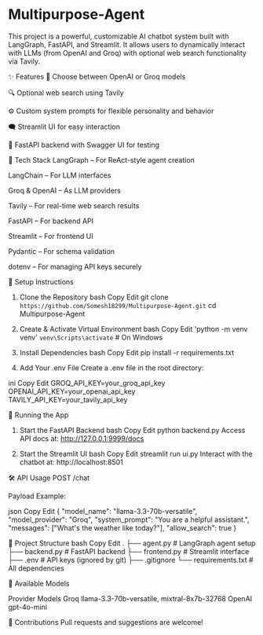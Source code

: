 # Multipurpose-Agent

This project is a powerful, customizable AI chatbot system built with LangGraph, FastAPI, and Streamlit. It allows users to dynamically interact with LLMs (from OpenAI and Groq) with optional web search functionality via Tavily.

✨ Features
🧠 Choose between OpenAI or Groq models

🔍 Optional web search using Tavily

⚙️ Custom system prompts for flexible personality and behavior

🗨️ Streamlit UI for easy interaction

🚀 FastAPI backend with Swagger UI for testing

🧩 Tech Stack
LangGraph – For ReAct-style agent creation

LangChain – For LLM interfaces

Groq & OpenAI – As LLM providers

Tavily – For real-time web search results

FastAPI – For backend API

Streamlit – For frontend UI

Pydantic – For schema validation

dotenv – For managing API keys securely

🔧 Setup Instructions

1. Clone the Repository
bash
Copy
Edit
git clone `https://github.com/Somesh18299/Multipurpose-Agent.git`
cd Multipurpose-Agent

2. Create & Activate Virtual Environment
bash
Copy
Edit
'python -m venv venv'
`venv\Scripts\activate`  # On Windows

3. Install Dependencies
bash
Copy
Edit
pip install -r requirements.txt

4. Add Your .env File
Create a .env file in the root directory:

ini
Copy
Edit
GROQ_API_KEY=your_groq_api_key
OPENAI_API_KEY=your_openai_api_key
TAVILY_API_KEY=your_tavily_api_key

🚀 Running the App

1. Start the FastAPI Backend
bash
Copy
Edit
python backend.py
Access API docs at: http://127.0.0.1:9999/docs

2. Start the Streamlit UI
bash
Copy
Edit
streamlit run ui.py
Interact with the chatbot at: http://localhost:8501

🛠️ API Usage
POST /chat

Payload Example:

json
Copy
Edit
{
  "model_name": "llama-3.3-70b-versatile",
  "model_provider": "Groq",
  "system_prompt": "You are a helpful assistant.",
  "messages": ["What's the weather like today?"],
  "allow_search": true
}

📂 Project Structure
bash
Copy
Edit
.
├── agent.py           # LangGraph agent setup
├── backend.py         # FastAPI backend
├── frontend.py        # Streamlit interface
├── .env               # API keys (ignored by git)
├── .gitignore
└── requirements.txt   # All dependencies

📌 Available Models

Provider	Models
Groq	llama-3.3-70b-versatile, mixtral-8x7b-32768
OpenAI	gpt-4o-mini

🤝 Contributions
Pull requests and suggestions are welcome!